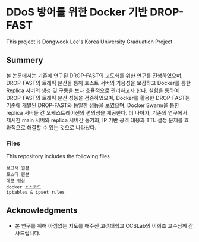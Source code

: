 # DDoS 방어를 위한 Docker 기반 DROP-FAST

This project is Dongwook Lee's Korea University Graduation Project


## Summery

본 논문에서는 기존에 연구된 DROP-FAST의 고도화를 위한 연구를 진행하였으며, DROP-FAST의 트래픽 분산을 통해 호스트 서버의 가용성을 보장하고 Docker를 통한 Replica 서버의 생성 및 구동을 보다 효율적으로 관리하고자 한다. 실험을 통하여 DROP-FAST의 트래픽 분산 성능을 검증하였으며, Docker를 활용한 DROP-FAST는 기준에 개발된 DROP-FAST와 동일한 성능을 보였으며, Docker Swarm을 통한 replica 서버들 간 오케스트레이션의 편의성을 제공한다. 더 나아가, 기존의 연구에서 제시한 main 서버와 replica 서버간 동기화, IP 기반 공격 대응과 TTL 설정 문제를 효과적으로 해결할 수 있는 것으로 나타났다.

### Files

This repository includes the following files 

```
보고서 원본
포스터 원본
데모 영상
docker 소스코드
iptables & ipset rules
```

## Acknowledgments

* 본 연구를 위해 아낌없는 지도를 해주신 고려대학교 CCSLab의 이희조 교수님께 감사드립니다.
